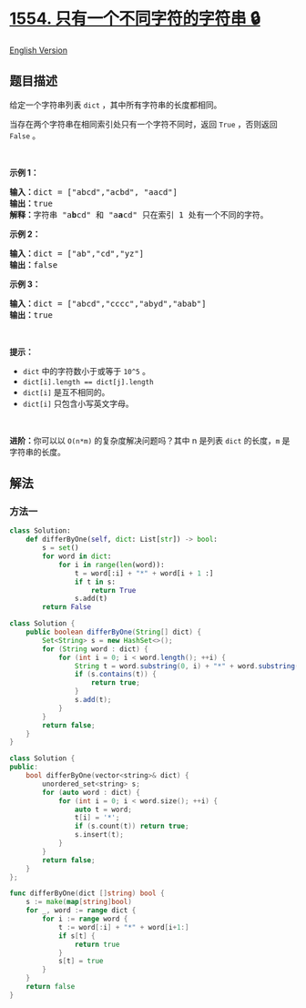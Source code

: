 # [1554. 只有一个不同字符的字符串 🔒](https://leetcode.cn/problems/strings-differ-by-one-character)

[English Version](/solution/1500-1599/1554.Strings%20Differ%20by%20One%20Character/README_EN.md)

<!-- tags:哈希表,字符串,哈希函数,滚动哈希 -->

<!-- difficulty:中等 -->

## 题目描述

<!-- 这里写题目描述 -->

<p>给定一个字符串列表&nbsp;<code>dict</code> ，其中所有字符串的长度都相同。</p>

<p>当存在两个字符串在相同索引处只有一个字符不同时，返回 <code>True</code> ，否则返回 <code>False</code> 。</p>

<p>&nbsp;</p>

<p><strong>示例 1：</strong></p>

<pre>
<strong>输入：</strong>dict = ["abcd","acbd", "aacd"]
<strong>输出：</strong>true
<strong>解释：</strong>字符串 "a<strong>b</strong>cd" 和 "a<strong>a</strong>cd" 只在索引 1 处有一个不同的字符。
</pre>

<p><strong>示例 2：</strong></p>

<pre>
<strong>输入：</strong>dict = ["ab","cd","yz"]
<strong>输出：</strong>false
</pre>

<p><strong>示例 3：</strong></p>

<pre>
<strong>输入：</strong>dict = ["abcd","cccc","abyd","abab"]
<strong>输出：</strong>true
</pre>

<p>&nbsp;</p>

<p><strong>提示：</strong></p>

<ul>
	<li><code>dict</code>&nbsp;中的字符数小于或等于&nbsp;<code>10^5</code>&nbsp;。</li>
	<li><code>dict[i].length == dict[j].length</code></li>
	<li><code>dict[i]</code>&nbsp;是互不相同的。</li>
	<li><code>dict[i]</code>&nbsp;只包含小写英文字母。</li>
</ul>

<p>&nbsp;</p>

<p><strong>进阶：</strong>你可以以 <code>O(n*m)</code> 的复杂度解决问题吗？其中 n 是列表 <code>dict</code> 的长度，<code>m</code> 是字符串的长度。</p>

## 解法

### 方法一

<!-- tabs:start -->

```python
class Solution:
    def differByOne(self, dict: List[str]) -> bool:
        s = set()
        for word in dict:
            for i in range(len(word)):
                t = word[:i] + "*" + word[i + 1 :]
                if t in s:
                    return True
                s.add(t)
        return False
```

```java
class Solution {
    public boolean differByOne(String[] dict) {
        Set<String> s = new HashSet<>();
        for (String word : dict) {
            for (int i = 0; i < word.length(); ++i) {
                String t = word.substring(0, i) + "*" + word.substring(i + 1);
                if (s.contains(t)) {
                    return true;
                }
                s.add(t);
            }
        }
        return false;
    }
}
```

```cpp
class Solution {
public:
    bool differByOne(vector<string>& dict) {
        unordered_set<string> s;
        for (auto word : dict) {
            for (int i = 0; i < word.size(); ++i) {
                auto t = word;
                t[i] = '*';
                if (s.count(t)) return true;
                s.insert(t);
            }
        }
        return false;
    }
};
```

```go
func differByOne(dict []string) bool {
	s := make(map[string]bool)
	for _, word := range dict {
		for i := range word {
			t := word[:i] + "*" + word[i+1:]
			if s[t] {
				return true
			}
			s[t] = true
		}
	}
	return false
}
```

<!-- tabs:end -->

<!-- end -->
